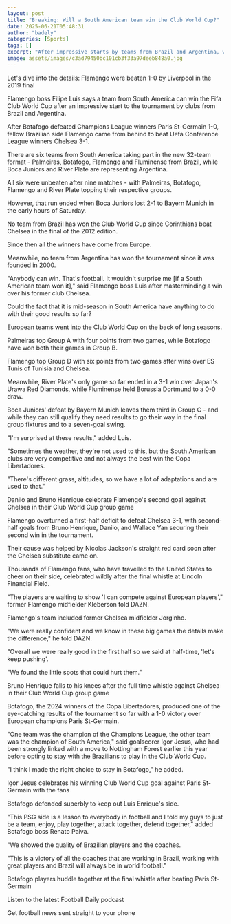 ```yaml
---
layout: post
title: "Breaking: Will a South American team win the Club World Cup?"
date: 2025-06-21T05:48:31
author: "badely"
categories: [Sports]
tags: []
excerpt: "After impressive starts by teams from Brazil and Argentina, will a team from Brazil or Argentina win the Club World Cup?"
image: assets/images/c3ad79450bc101cb3f33a97deeb848a0.jpg
---
```


Let's dive into the details: Flamengo were beaten 1-0 by Liverpool in the 2019 final 

Flamengo boss Filipe Luis says a team from South America can win the Fifa Club World Cup after an impressive start to the tournament by clubs from Brazil and Argentina.

After Botafogo defeated Champions League winners Paris St-Germain 1-0, fellow Brazilian side Flamengo came from behind to beat Uefa Conference League winners Chelsea 3-1.

There are six teams from South America taking part in the new 32-team format - Palmeiras, Botafogo, Flamengo and Fluminense from Brazil, while Boca Juniors and River Plate are representing Argentina.

All six were unbeaten after nine matches - with Palmeiras, Botafogo, Flamengo and River Plate topping their respective groups.

However, that run ended when Boca Juniors lost 2-1 to Bayern Munich in the early hours of Saturday. 

No team from Brazil has won the Club World Cup since Corinthians beat Chelsea in the final of the 2012 edition. 

Since then all the winners have come from Europe.

Meanwhile, no team from Argentina has won the tournament since it was founded in 2000.

"Anybody can win. That's football. It wouldn't surprise me [if a South American team won it]," said Flamengo boss Luis after masterminding a win over his former club Chelsea.

Could the fact that it is mid-season in South America have anything to do with their good results so far?

European teams went into the Club World Cup on the back of long seasons.

Palmeiras top Group A with four points from two games, while Botafogo have won both their games in Group B.

Flamengo top Group D with six points from two games after wins over ES Tunis of Tunisia and Chelsea.

Meanwhile, River Plate's only game so far ended in a 3-1 win over Japan's Urawa Red Diamonds, while Fluminense held Borussia Dortmund to a 0-0 draw.

Boca Juniors' defeat by Bayern Munich leaves them third in Group C - and while they can still qualify they need results to go their way in the final group fixtures and to a seven-goal swing. 

"I'm surprised at these results," added Luis.

"Sometimes the weather, they're not used to this, but the South American clubs are very competitive and not always the best win the Copa Libertadores. 

"There's different grass, altitudes, so we have a lot of adaptations and are used to that."

Danilo and Bruno Henrique celebrate Flamengo's second goal against Chelsea in their Club World Cup group game

Flamengo overturned a first-half deficit to defeat Chelsea 3-1, with second-half goals from Bruno Henrique, Danilo, and Wallace Yan securing their second win in the tournament.

Their cause was helped by Nicolas Jackson's straight red card soon after the Chelsea substitute came on.

Thousands of Flamengo fans, who have travelled to the United States to cheer on their side, celebrated wildly after the final whistle at Lincoln Financial Field.

"The players are waiting to show 'I can compete against European players'," former Flamengo midfielder Kleberson told DAZN.

Flamengo's team included former Chelsea midfielder Jorginho.

"We were really confident and we know in these big games the details make the difference," he told DAZN.

"Overall we were really good in the first half so we said at half-time, 'let's keep pushing'.

"We found the little spots that could hurt them."

Bruno Henrique falls to his knees after the full time whistle against Chelsea in their Club World Cup group game

Botafogo, the 2024 winners of the Copa Libertadores, produced one of the eye-catching results of the tournament so far with a 1-0 victory over European champions Paris St-Germain.

"One team was the champion of the Champions League, the other team was the champion of South America," said goalscorer Igor Jesus, who had been strongly linked with a move to Nottingham Forest earlier this year before opting to stay with the Brazilians to play in the Club World Cup.

"I think I made the right choice to stay in Botafogo," he added.

Igor Jesus celebrates his winning Club World Cup goal against Paris St-Germain with the fans

Botafogo defended superbly to keep out Luis Enrique's side.

"This PSG side is a lesson to everybody in football and I told my guys to just be a team, enjoy, play together, attack together, defend together," added Botafogo boss Renato Paiva.

"We showed the quality of Brazilian players and the coaches.

"This is a victory of all the coaches that are working in Brazil, working with great players and Brazil will always be in world football."

Botafogo players huddle together at the final whistle after beating Paris St-Germain 

Listen to the latest Football Daily podcast

Get football news sent straight to your phone

